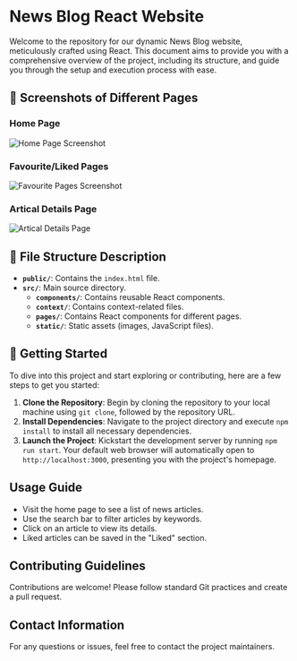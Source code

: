# News Blog React Website

Welcome to the repository for our dynamic News Blog website, meticulously crafted using React. This document aims to provide you with a comprehensive overview of the project, including its structure, and guide you through the setup and execution process with ease.

## 📸 Screenshots of Different Pages

### Home Page
![Home Page Screenshot](https://i.postimg.cc/MTVY0pVV/Screenshot-2024-06-22-145810.png)

### Favourite/Liked Pages
![Favourite Pages Screenshot](https://i.postimg.cc/Y0xfVDXS/image.png)

### Artical Details Page
![Artical Details Page](https://i.postimg.cc/D0C4L9j1/image.png)


## 📁 File Structure Description

- **`public/`**: Contains the `index.html` file.
- **`src/`**: Main source directory.
  - **`components/`**: Contains reusable React components.
  - **`context/`**: Contains context-related files.
  - **`pages/`**: Contains React components for different pages.
  - **`static/`**: Static assets (images, JavaScript files).

## 🚀 Getting Started

To dive into this project and start exploring or contributing, here are a few steps to get you started:

1. **Clone the Repository**: Begin by cloning the repository to your local machine using `git clone`, followed by the repository URL.
2. **Install Dependencies**: Navigate to the project directory and execute `npm install` to install all necessary dependencies.
3. **Launch the Project**: Kickstart the development server by running `npm run start`. Your default web browser will automatically open to `http://localhost:3000`, presenting you with the project's homepage.

## Usage Guide

- Visit the home page to see a list of news articles.
- Use the search bar to filter articles by keywords.
- Click on an article to view its details.
- Liked articles can be saved in the "Liked" section.

## Contributing Guidelines

Contributions are welcome! Please follow standard Git practices and create a pull request.

## Contact Information

For any questions or issues, feel free to contact the project maintainers.
